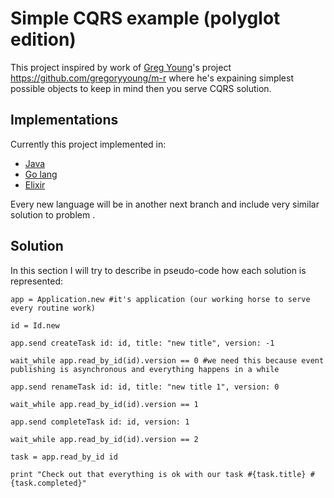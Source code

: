 Simple CQRS example (polyglot edition)
=============

This project inspired by work of [Greg Young](https://twitter.com/gregyoung)'s project https://github.com/gregoryyoung/m-r where he's expaining simplest possible objects to keep in mind then you serve CQRS solution.

Implementations
-------

Currently this project implemented in:

* [Java](https://github.com/butaji/CommandAndQueries/tree/java)
* [Go lang](https://github.com/butaji/CommandAndQueries/tree/golang)
* [Elixir](https://github.com/butaji/CommandAndQueries/tree/elixir)

Every new language will be in another next branch and include very similar solution to problem .

Solution
-----------

In this section I will try to describe in pseudo-code how each solution is represented:


	app = Application.new #it's application (our working horse to serve every routine work)
	
	id = Id.new
	
	app.send createTask id: id, title: "new title", version: -1
	
	wait_while app.read_by_id(id).version == 0 #we need this because event publishing is asynchronous and everything happens in a while
	
	app.send renameTask id: id, title: "new title 1", version: 0
	
	wait_while app.read_by_id(id).version == 1
	
	app.send completeTask id: id, version: 1
	
	wait_while app.read_by_id(id).version == 2
	
	task = app.read_by_id id
	
	print "Check out that everything is ok with our task #{task.title} #{task.completed}"

